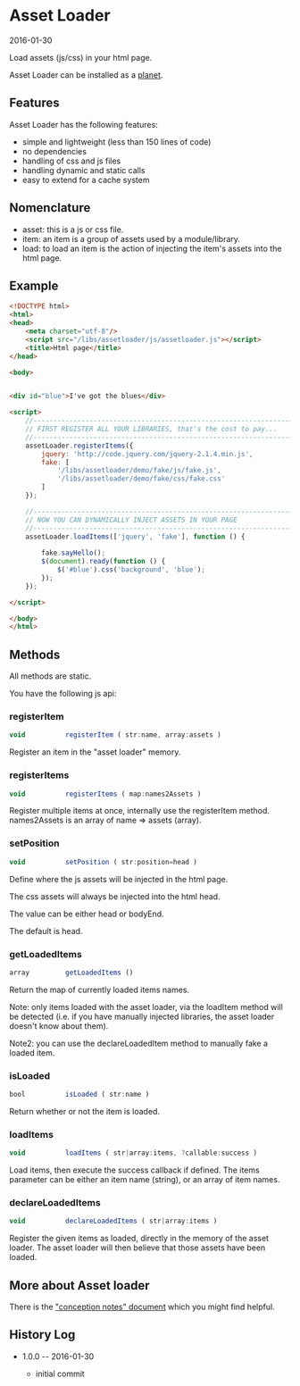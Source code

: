 Asset Loader
=================
2016-01-30




Load assets (js/css) in your html page.


Asset Loader can be installed as a [planet](https://github.com/lingtalfi/Observer/blob/master/article/article.planetReference.eng.md).


Features
-----------

Asset Loader has the following features:

- simple and lightweight (less than 150 lines of code)
- no dependencies
- handling of css and js files
- handling dynamic and static calls
- easy to extend for a cache system






Nomenclature
---------------

- asset: this is a js or css file.
- item: an item is a group of assets used by a module/library.
- load: to load an item is the action of injecting the item's assets into the html page.

                    
Example
----------
   
```html
<!DOCTYPE html>
<html>
<head>
    <meta charset="utf-8"/>
    <script src="/libs/assetloader/js/assetloader.js"></script>
    <title>Html page</title>
</head>

<body>


<div id="blue">I've got the blues</div>

<script>
    //------------------------------------------------------------------------------/
    // FIRST REGISTER ALL YOUR LIBRARIES, that's the cost to pay...
    //------------------------------------------------------------------------------/
    assetLoader.registerItems({
        jquery: 'http://code.jquery.com/jquery-2.1.4.min.js',
        fake: [
            '/libs/assetloader/demo/fake/js/fake.js',
            '/libs/assetloader/demo/fake/css/fake.css'
        ]
    });

    //------------------------------------------------------------------------------/
    // NOW YOU CAN DYNAMICALLY INJECT ASSETS IN YOUR PAGE
    //------------------------------------------------------------------------------/
    assetLoader.loadItems(['jquery', 'fake'], function () {
        
        fake.sayHello();
        $(document).ready(function () {
            $('#blue').css('background', 'blue');
        });
    });

</script>

</body>
</html>   
```   
   
   
Methods
-----------
   
All methods are static.
   
   
You have the following js api:


### registerItem


```js
void          registerItem ( str:name, array:assets )
```

Register an item in the "asset loader" memory.

                        
### registerItems            
            
```js            
void          registerItems ( map:names2Assets )
```

Register multiple items at once, internally use the registerItem method.
names2Assets is an array of name => assets (array).
                

### setPosition                 
       
```js       
void          setPosition ( str:position=head )
```
Define where the js assets will be injected in the html page.

The css assets will always be injected into the html head.

The value can be either head or bodyEnd.

The default is head.



### getLoadedItems

```js
array         getLoadedItems ()
```
Return the map of currently loaded items names.
                        
Note: only items loaded with the asset loader, via the loadItem method will 
be detected (i.e. if you have manually injected libraries, the asset loader doesn't 
know about them).
                        
Note2: you can use the declareLoadedItem method to manually fake a loaded item.

### isLoaded              
          
```js          
bool          isLoaded ( str:name )
```
Return whether or not the item is loaded.
                
    
                        
### loadItems           

```js
void          loadItems ( str|array:items, ?callable:success )
```
Load items, then execute the success callback if defined.
The items parameter can be either an item name (string), or an array of item names.

### declareLoadedItems

```js
void          declareLoadedItems ( str|array:items )
```                        
Register the given items as loaded, directly in the memory of the asset loader.
The asset loader will then believe that those assets have been loaded.
                           
                        
                           
More about Asset loader
------------------------

There is the ["conception notes" document](https://github.com/lingtalfi/AssetLoader/blob/master/conception/conception-notes.eng.txt "Asset loader conception document") which you might find helpful.





History Log
------------------
    
- 1.0.0 -- 2016-01-30

    - initial commit
    
    